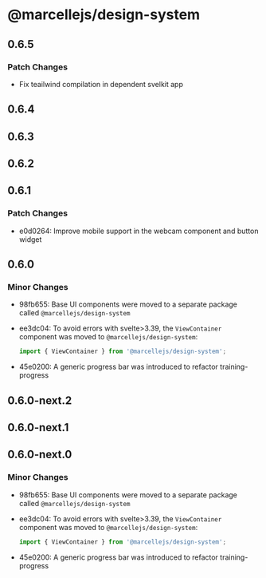# @marcellejs/design-system

## 0.6.5

### Patch Changes

- Fix teailwind compilation in dependent svelkit app

## 0.6.4

## 0.6.3

## 0.6.2

## 0.6.1

### Patch Changes

- e0d0264: Improve mobile support in the webcam component and button widget

## 0.6.0

### Minor Changes

- 98fb655: Base UI components were moved to a separate package called `@marcellejs/design-system`
- ee3dc04: To avoid errors with svelte>3.39, the `ViewContainer` component was moved to `@marcellejs/design-system`:

  ```js
  import { ViewContainer } from '@marcellejs/design-system';
  ```

- 45e0200: A generic progress bar was introduced to refactor training-progress

## 0.6.0-next.2

## 0.6.0-next.1

## 0.6.0-next.0

### Minor Changes

- 98fb655: Base UI components were moved to a separate package called `@marcellejs/design-system`
- ee3dc04: To avoid errors with svelte>3.39, the `ViewContainer` component was moved to `@marcellejs/design-system`:

  ```js
  import { ViewContainer } from '@marcellejs/design-system';
  ```

- 45e0200: A generic progress bar was introduced to refactor training-progress
